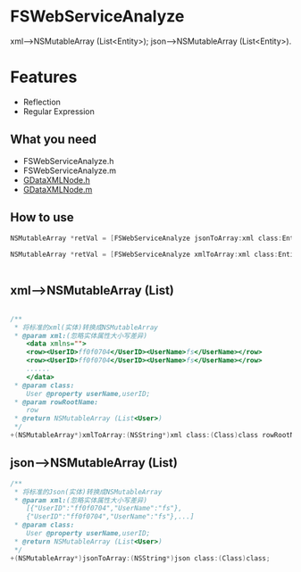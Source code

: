 FSWebServiceAnalyze
===========

xml-->NSMutableArray (List\<Entity\>);
json-->NSMutableArray (List\<Entity\>).

Features
========

* Reflection
* Regular Expression

What you need
---

* FSWebServiceAnalyze.h
* FSWebServiceAnalyze.m
* [GDataXMLNode.h](http://code.google.com/p/gdata-objectivec-client/downloads/list)
* [GDataXMLNode.m](http://code.google.com/p/gdata-objectivec-client/downloads/list)

How to use
---  

```objective-c
NSMutableArray *retVal = [FSWebServiceAnalyze jsonToArray:xml class:Entity.class];
    
NSMutableArray *retVal = [FSWebServiceAnalyze xmlToArray:xml class:Entity.class rowRootName:@"rowRootName"];
    
```

## xml-->NSMutableArray (List<Class>)

```objective-c

/**
 * 将标准的xml(实体)转换成NSMutableArray
 * @param xml:(忽略实体属性大小写差异)
    <data xmlns="">
    <row><UserID>ff0f0704</UserID><UserName>fs</UserName></row>
    <row><UserID>ff0f0704</UserID><UserName>fs</UserName></row>
    ......
    </data>
 * @param class:
    User @property userName,userID;
 * @param rowRootName:
    row
 * @return NSMutableArray (List<User>)
 */
+(NSMutableArray*)xmlToArray:(NSString*)xml class:(Class)class rowRootName:rowRootName;
```


## json-->NSMutableArray (List<Class>)

```objective-c
/**
 * 将标准的Json(实体)转换成NSMutableArray
 * @param xml:(忽略实体属性大小写差异)
    [{"UserID":"ff0f0704","UserName":"fs"},
    {"UserID":"ff0f0704","UserName":"fs"},...]
 * @param class:
    User @property userName,userID;
 * @return NSMutableArray (List<User>)
 */
+(NSMutableArray*)jsonToArray:(NSString*)json class:(Class)class;    
```
